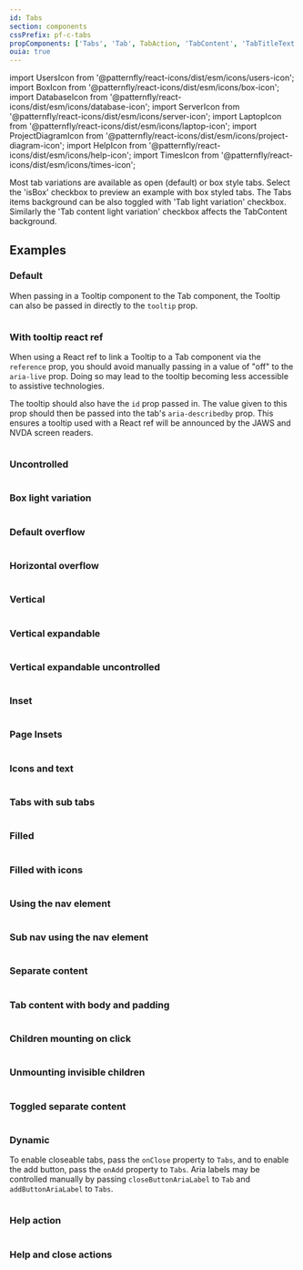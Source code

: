 ```yaml
---
id: Tabs
section: components
cssPrefix: pf-c-tabs
propComponents: ['Tabs', 'Tab', TabAction, 'TabContent', 'TabTitleText', 'TabTitleIcon', 'horizontalOverflowObject']
ouia: true
---
```


import UsersIcon from '@patternfly/react-icons/dist/esm/icons/users-icon';
import BoxIcon from '@patternfly/react-icons/dist/esm/icons/box-icon';
import DatabaseIcon from '@patternfly/react-icons/dist/esm/icons/database-icon';
import ServerIcon from '@patternfly/react-icons/dist/esm/icons/server-icon';
import LaptopIcon from '@patternfly/react-icons/dist/esm/icons/laptop-icon';
import ProjectDiagramIcon from '@patternfly/react-icons/dist/esm/icons/project-diagram-icon';
import HelpIcon from '@patternfly/react-icons/dist/esm/icons/help-icon';
import TimesIcon from '@patternfly/react-icons/dist/esm/icons/times-icon';

Most tab variations are available as open (default) or box style tabs. Select the 'isBox' checkbox to preview an example with box styled tabs.
The Tabs items background can be also toggled with 'Tab light variation' checkbox.
Similarly the 'Tab content light variation' checkbox affects the TabContent background.

## Examples

### Default

When passing in a Tooltip component to the Tab component, the Tooltip can also be passed in directly to the `tooltip` prop.

```ts file="./TabsDefault.tsx"
```

### With tooltip react ref

When using a React ref to link a Tooltip to a Tab component via the `reference` prop, you should avoid manually passing in a value of "off" to the `aria-live` prop. Doing so may lead to the tooltip becoming less accessible to assistive technologies.

The tooltip should also have the `id` prop passed in. The value given to this prop should then be passed into the tab's `aria-describedby` prop. This ensures a tooltip used with a React ref will be announced by the JAWS and NVDA screen readers.

```ts file="./TabsTooltipReactRef.tsx"
```

### Uncontrolled

```ts file="./TabsUncontrolled.tsx"
```

### Box light variation

```ts file="./TabsBoxLight.tsx"
```

### Default overflow

```ts file="./TabsDefaultOverflow.tsx"
```

### Horizontal overflow

```ts file="./TabsHorizontalOverflow.tsx" isBeta
```

### Vertical

```ts file="./TabsVertical.tsx"
```

### Vertical expandable

```ts file="./TabsVerticalExpandable.tsx"
```

### Vertical expandable uncontrolled

```ts file="./TabsVerticalExpandableUncontrolled.tsx"
```

### Inset

```ts file="./TabsInset.tsx"
```

### Page Insets

```ts file="./TabsPageInsets.tsx"
```

### Icons and text

```ts file="./TabsIconAndText.tsx"
```

### Tabs with sub tabs

```ts file="./TabsSubtabs.tsx"
```

### Filled

```ts file="TabsFilled.tsx"
```

### Filled with icons

```ts file="./TabsFilledWithIcons.tsx"
```

### Using the nav element

```ts file="./TabsNav.tsx"
```

### Sub nav using the nav element

```ts file="./TabsNavSecondary.tsx"
```

### Separate content

```ts file="./TabsSeparateContent.tsx"
```

### Tab content with body and padding

```ts file="./TabsContentWithBodyPadding.tsx"
```

### Children mounting on click

```ts file="./TabsChildrenMounting.tsx"
```

### Unmounting invisible children

```ts file="./TabsUnmountingInvisibleChildren.tsx"
```

### Toggled separate content

```ts file="./TabsToggledSeparateContent.tsx"
```

### Dynamic

To enable closeable tabs, pass the `onClose` property to `Tabs`, and to enable the add button, pass the `onAdd` property to `Tabs`. Aria labels may be controlled manually by passing `closeButtonAriaLabel` to `Tab` and `addButtonAriaLabel` to `Tabs`.

```ts file="./TabsDynamic.tsx" 
```

### Help action

```ts file="./TabsHelp.tsx" isBeta
```

### Help and close actions

```ts file="./TabsHelpAndClose.tsx" isBeta
```
